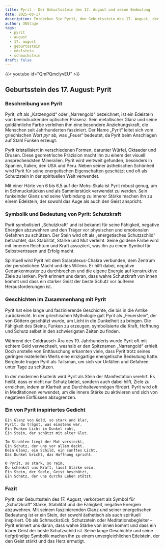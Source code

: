 ```yaml
---
title: Pyrit - Der Geburtsstein des 17. August und seine Bedeutung
date: 2025-08-17
description: Entdecken Sie Pyrit, den Geburtsstein des 17. August, der Schutzkraft symbolisiert. Seine Symbolik und Geschichte werden Sie inspirieren.
author: 365tage
tags:
  - pyrit
  - august
  - 17. august
  - geburtsstein
  - edelstein
  - schmuckstein
draft: false
---
```


{{< youtube id="QmPQmclyvEU" >}}

## Geburtsstein des 17. August: Pyrit

### Beschreibung von Pyrit

Pyrit, oft als „Katzengold“ oder „Narrengold“ bezeichnet, ist ein Edelstein von beeindruckender optischer Präsenz. Sein metallischer Glanz und seine goldähnliche Farbe verleihen ihm eine besondere Anziehungskraft, die Menschen seit Jahrhunderten fasziniert. Der Name „Pyrit“ leitet sich vom griechischen Wort _pyr_ ab, was „Feuer“ bedeutet, da Pyrit beim Anschlagen auf Stahl Funken erzeugt.

Pyrit kristallisiert in verschiedenen Formen, darunter Würfel, Oktaeder und Drusen. Diese geometrische Präzision macht ihn zu einem der visuell ansprechendsten Mineralien. Pyrit wird weltweit gefunden, besonders in Spanien, Italien, den USA und Peru. Neben seiner ästhetischen Schönheit wird Pyrit für seine energetischen Eigenschaften geschätzt und oft als Schutzstein in der spirituellen Welt verwendet.

Mit einer Härte von 6 bis 6,5 auf der Mohs-Skala ist Pyrit robust genug, um in Schmuckstücken und als Sammlerstück verwendet zu werden. Sein funkelnder Glanz und seine Verbindung zu innerer Stärke machen ihn zu einem Edelstein, der sowohl das Auge als auch den Geist anspricht.

### Symbolik und Bedeutung von Pyrit: Schutzkraft

Pyrit symbolisiert „Schutzkraft“ und ist bekannt für seine Fähigkeit, negative Energien abzuwehren und den Träger vor physischen und emotionalen Gefahren zu schützen. Der Stein wird oft als „energetisches Schutzschild“ betrachtet, das Stabilität, Stärke und Mut verleiht. Seine goldene Farbe wird mit innerem Reichtum und Kraft assoziiert, was ihn zu einem Symbol für Selbstvertrauen und Erfolg macht.

Spirituell wird Pyrit mit dem Solarplexus-Chakra verbunden, dem Zentrum der persönlichen Macht und des Willens. Er hilft dabei, negative Gedankenmuster zu durchbrechen und die eigene Energie auf konstruktive Ziele zu lenken. Pyrit erinnert uns daran, dass wahre Schutzkraft von innen kommt und dass ein starker Geist der beste Schutz vor äußeren Herausforderungen ist.

### Geschichten im Zusammenhang mit Pyrit

Pyrit hat eine lange und faszinierende Geschichte, die bis in die Antike zurückreicht. In der griechischen Mythologie galt Pyrit als „Feuerstein“, der von Göttern geschätzt wurde, um Licht in die Dunkelheit zu bringen. Die Fähigkeit des Steins, Funken zu erzeugen, symbolisierte die Kraft, Hoffnung und Schutz selbst in den schwierigsten Zeiten zu finden.

Während der Goldrausch-Ära des 19. Jahrhunderts wurde Pyrit oft mit echtem Gold verwechselt, weshalb er den Spitznamen „Narrengold“ erhielt. Doch anstelle von Enttäuschung erkannten viele, dass Pyrit trotz seines geringen materiellen Werts eine einzigartige energetische Bedeutung hatte. Bergleute trugen Pyrit als Talisman, um sich vor Unfällen und Gefahren unter Tage zu schützen.

In der modernen Esoterik wird Pyrit als Stein der Manifestation verehrt. Es heißt, dass er nicht nur Schutz bietet, sondern auch dabei hilft, Ziele zu erreichen, indem er Klarheit und Durchhaltevermögen fördert. Pyrit wird oft in Meditationen verwendet, um die innere Stärke zu aktivieren und sich von negativen Einflüssen abzugrenzen.

### Ein von Pyrit inspiriertes Gedicht

```
Ein Glanz von Gold, so stark und klar,  
Pyrit, du trägst, was einstens war.  
Ein Funken Licht im Dunkel ruht,  
Ein Stein, der schützt mit alter Glut.  

Im Strahlen liegt der Mut versteckt,  
Ein Schutz, der uns vor allem deckt.  
Dein Glanz, ein Schild, ein sanftes Licht,  
Das Dunkel bricht, das Hoffnung spricht.  

O Pyrit, so stark, so rein,  
Du schenkst uns Kraft, lässt Stärke sein.  
Ein Stein, der Seele, Geist beschützt,  
Ein Schatz, der uns durchs Leben stützt.  
```

### Fazit

Pyrit, der Geburtsstein des 17. August, verkörpert als Symbol für „Schutzkraft“ Stärke, Stabilität und die Fähigkeit, negative Energien abzuwehren. Mit seinem faszinierenden Glanz und seiner energetischen Bedeutung ist er ein Stein, der sowohl ästhetisch als auch spirituell inspiriert. Ob als Schmuckstück, Schutzstein oder Meditationsbegleiter – Pyrit erinnert uns daran, dass wahre Stärke von innen kommt und dass ein klarer Geist der beste Schutzschild ist. Seine lange Geschichte und seine tiefgründige Symbolik machen ihn zu einem unvergleichlichen Edelstein, der den Geist stärkt und das Herz ermutigt.